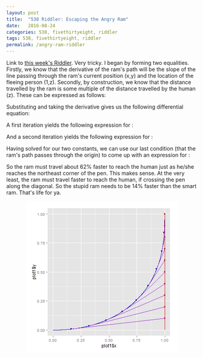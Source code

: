 ```yaml
---
layout: post
title:  "538 Riddler: Escaping the Angry Ram"
date:   2016-08-24
categories: 538, fivethirtyeight, riddler
tags: 538, fivethirtyeight, riddler
permalink: /angry-ram-riddler
---
```


Link to [this week's Riddler](http://fivethirtyeight.com/features/can-you-outrun-the-angry-ram-coming-right-for-oh-god/).  Very tricky.  I began by forming two equalities.  Firstly, we know that the derivative of the ram's path will be the slope of the line passing through the ram's current position (x,y) and the location of the fleeing person (1,z). Secondly, by construction, we know that the distance travelled by the ram is some multiple of the distance travelled by the human (z).  These can be expressed as follows:
<div class="equation" data-expr="Y' = \frac{z-y}{1-x};\quad z=A\int_{0}^{x} \sqrt{1+Y'^{2}} \,dx \quad where \quad A<1"></div>

Substituting and taking the derivative gives us the following differential equation:
<div class="equation" data-expr="Y'' \left( 1-x \right) = A \sqrt{1 + (Y')^{2}}"></div>
<div class="equation" data-expr="[1]\,Y'(0)=0 \quad [2]\,Y(0)=0 \quad [3]\,Y(1)=1"></div>

A first iteration yields the following expression for <span class="inline-equation" data-expr="Y'"></span>:
<div class="equation" data-expr="Y' = sinh \left( -A\,log \left( 1 - x \right) + C_{1} \right)"></div>
<div class="equation" data-expr="Y'(0)=0 \rightarrow sinh(C_{1})=0 \rightarrow C_{1}=0"></div>

And a second iteration yields the following expression for <span class="inline-equation" data-expr="Y"></span>:
<div class="equation" data-expr="Y = \frac{1}{A^{2}-1} \left[ \left( 1-x \right) sinh \left( -A\,log \left( 1 - x \right) \right) + A\, \left( 1-x \right) cosh \left( -A\,log \left( 1-x \right) \right) \right] + C_{2}"></div>
<div class="equation" data-expr="Y(1)=1 \rightarrow C_{2}=1"></div>

Having solved for our two constants, we can use our last condition (that the ram's path passes through the origin) to come up with an expression for <span class="inline-equation" data-expr="A"></span>:
<div class="equation" data-expr="Y(0)=0 \rightarrow \frac{A}{A^{2}-1} + 1 = 0 \rightarrow A^{2} + A - 1 = 0"></div>
<div class="equation" data-expr="A = \frac{\sqrt{5}-1}{2} \approx 61.8\%"></div>

So the ram must travel about 62% faster to reach the human just as he/she reaches the northeast corner of the pen.  This makes sense.  At the very least, the ram must travel <span class="inline-equation" data-expr="\sqrt{2}-1=41.4\%"></span> faster to reach the human, if crossing the pen along the diagonal.  So the stupid ram needs to be 14% faster than the smart ram.  That's life for ya.

<img src="/img/angry-ram.jpeg" style="display:block; margin-left:auto; margin-right:auto;">
